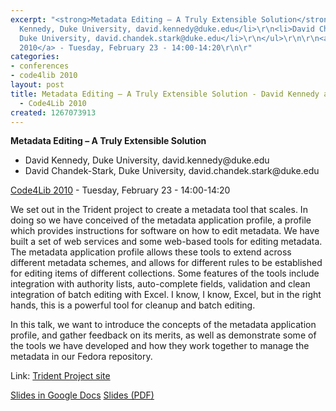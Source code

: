```yaml
---
excerpt: "<strong>Metadata Editing – A Truly Extensible Solution</strong>\r\n\r\n<ul>\r\n<li>David
  Kennedy, Duke University, david.kennedy@duke.edu</li>\r\n<li>David Chandek-Stark,
  Duke University, david.chandek.stark@duke.edu</li>\r\n</ul>\r\n\r\n<a href=\"/conference/2010/schedule\">Code4Lib
  2010</a> - Tuesday, February 23 - 14:00-14:20\r\n\r"
categories:
- conferences
- code4lib 2010
layout: post
title: Metadata Editing – A Truly Extensible Solution - David Kennedy and David Chandek-Stark
  - Code4Lib 2010
created: 1267073913
---
```

<strong>Metadata Editing – A Truly Extensible Solution</strong>

<ul>
<li>David Kennedy, Duke University, david.kennedy@duke.edu</li>
<li>David Chandek-Stark, Duke University, david.chandek.stark@duke.edu</li>
</ul>

<a href="/conference/2010/schedule">Code4Lib 2010</a> - Tuesday, February 23 - 14:00-14:20

We set out in the Trident project to create a metadata tool that scales. In doing so we have conceived of the metadata application profile, a profile which provides instructions for software on how to edit metadata. We have built a set of web services and some web-based tools for editing metadata. The metadata application profile allows these tools to extend across different metadata schemes, and allows for different rules to be established for editing items of different collections. Some features of the tools include integration with authority lists, auto-complete fields, validation and clean integration of batch editing with Excel. I know, I know, Excel, but in the right hands, this is a powerful tool for cleanup and batch editing.

In this talk, we want to introduce the concepts of the metadata application profile, and gather feedback on its merits, as well as demonstrate some of the tools we have developed and how they work together to manage the metadata in our Fedora repository. 

Link: <a href="http://www.tridentproject.org">Trident Project site</a>

<a href="https://docs.google.com/present/view?id=0AUVuR6Y2_PhQZGhzZmdraDJfODVjamt3cjhoZA&hl=en">Slides in Google Docs</a>
<a href="/files/Metadata_Editing_a_truly_extensible_solution.pdf">Slides (PDF)</a>
